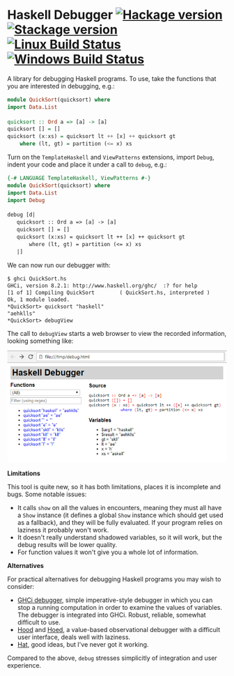 # Haskell Debugger [![Hackage version](https://img.shields.io/hackage/v/debug.svg?label=Hackage)](https://hackage.haskell.org/package/debug) [![Stackage version](https://www.stackage.org/package/debug/badge/lts?label=Stackage)](https://www.stackage.org/package/debug) [![Linux Build Status](https://img.shields.io/travis/ndmitchell/debug.svg?label=Linux%20build)](https://travis-ci.org/ndmitchell/debug) [![Windows Build Status](https://img.shields.io/appveyor/ci/ndmitchell/debug.svg?label=Windows%20build)](https://ci.appveyor.com/project/ndmitchell/debug)

A library for debugging Haskell programs. To use, take the functions that you are interested in debugging, e.g.:

```haskell
module QuickSort(quicksort) where
import Data.List

quicksort :: Ord a => [a] -> [a]
quicksort [] = []
quicksort (x:xs) = quicksort lt ++ [x] ++ quicksort gt
    where (lt, gt) = partition (<= x) xs
```

Turn on the `TemplateHaskell` and `ViewPatterns` extensions, import `Debug`, indent your code and place it under a call to `debug`, e.g.:

```haskell
{-# LANGUAGE TemplateHaskell, ViewPatterns #-}
module QuickSort(quicksort) where
import Data.List
import Debug

debug [d|
   quicksort :: Ord a => [a] -> [a]
   quicksort [] = []
   quicksort (x:xs) = quicksort lt ++ [x] ++ quicksort gt
       where (lt, gt) = partition (<= x) xs
   |]
```

We can now run our debugger with:

```console
$ ghci QuickSort.hs
GHCi, version 8.2.1: http://www.haskell.org/ghc/  :? for help
[1 of 1] Compiling QuickSort        ( QuickSort.hs, interpreted )
Ok, 1 module loaded.
*QuickSort> quicksort "haskell"
"aehklls"
*QuickSort> debugView
```

The call to `debugView` starts a web browser to view the recorded information, looking something like:

![Debug view output](debug.png)

**Limitations**

This tool is quite new, so it has both limitations, places it is incomplete and bugs. Some notable issues:

* It calls `show` on all the values in encounters, meaning they must all have a `Show` instance (it defines a global `Show` instance which should get used as a fallback), and they will be fully evaluated. If your program relies on laziness it probably won't work.
* It doesn't really understand shadowed variables, so it will work, but the debug results will be lower quality.
* For function values it won't give you a whole lot of information.

**Alternatives**

For practical alternatives for debugging Haskell programs you may wish to consider:

* [GHCi debugger](https://downloads.haskell.org/~ghc/latest/docs/html/users_guide/ghci.html#the-ghci-debugger), simple imperative-style debugger in which you can stop a running computation in order to examine the values of variables. The debugger is integrated into GHCi. Robust, reliable, somewhat difficult to use.
* [Hood](https://hackage.haskell.org/package/hood) and [Hoed](https://hackage.haskell.org/package/Hoed), a value-based observational debugger with a difficult user interface, deals well with laziness.
* [Hat](https://hackage.haskell.org/package/hat), good ideas, but I've never got it working.

Compared to the above, `debug` stresses simplicitly of integration and user experience.
